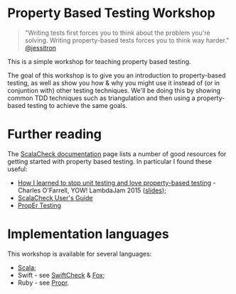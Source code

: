 # Property Based Testing Workshop

> "Writing tests first forces you to think about the problem you're solving. Writing property-based tests forces you to think way harder." [@jessitron](https://twitter.com/jessitron/status/327480330900611072)

This is a simple workshop for teaching property based testing.

The goal of this workshop is to give you an introduction to property-based testing, as well as show you how & why you
might use it instead of (or in conjuntion with) other testing techniques. We'll be doing this by showing common TDD
techniques such as triangulation and then using a property-based testing to achieve the same goals.

# Further reading

The [ScalaCheck documentation](https://www.scalacheck.org/documentation.html) page lists a number of good resources for
getting started with property based testing. In particular I found these useful:

* [How I learned to stop unit testing and love property-based testing](https://yow.eventer.com/yow-lambda-jam-2015-1305/practical-property-based-testing-by-charles-o-farrell-1884) - Charles O'Farrell, YOW! LambdaJam 2015 ([slides]( (http://blog.charleso.org/property-testing-preso/yowlj2015.html)));
* [ScalaCheck User's Guide](https://github.com/rickynils/scalacheck/blob/master/doc/UserGuide.md)
* [PropEr Testing](http://propertesting.com/index.html)

# Implementation languages

This workshop is available for several languages:

* [Scala](./scala/README.md);
* Swift - see [SwiftCheck](https://github.com/typelift/SwiftCheck) & [Fox](https://github.com/jeffh/Fox);
* Ruby -  see [Propr](https://github.com/kputnam/propr).
